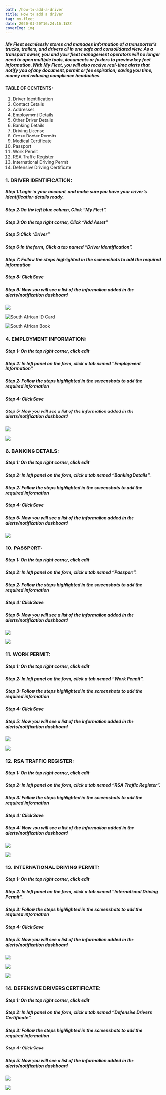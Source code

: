```yaml
---
path: /how-to-add-a-driver
title: How to add a driver
tag: my-fleet
date: 2020-03-20T16:24:16.152Z
coverImg: img
---
```

##### My Fleet seamlessly stores and manages information of a transporter’s trucks, trailers, and drivers all in one safe and consolidated view. As a transport owner, you and your fleet management operators will no longer need to open multiple tools, documents or folders to preview key feet information. With My Fleet, you will also receive real-time alerts that notify you of any document, permit or fee expiration; saving you time, money and reducing compliance headaches.

#### TABLE OF CONTENTS:

1. Driver Identification
2. Contact Details
3. Addresses
4. Employment Details
5. Other Driver Details
6. Banking Details
7. Driving License 
8. Cross Border Permits
9. Medical Certificate
10. Passport
11. Work Permit
12. RSA Traffic Register
13. International Driving Permit
14. Defensive Driving Certificate

### 1. DRIVER IDENTIFICATION:

##### Step 1:Login to your account, and make sure you have your driver’s identification details ready.

##### Step 2:On the left blue column, Click “My Fleet”.

##### Step 3:On the top right corner, Click “Add Asset”

##### Step 5:Click “Driver”

##### Step 6:In the form, Click a tab named “Driver Identification”.

##### Step 7: Follow the steps highlighted in the screenshots to add the required information

##### Step 8: Click Save

##### Step 9: Now you will see a list of the information added in the alerts/notification dashboard

![](/uploads/screenshot-2020-03-26-at-15.02.11.png)

![](/uploads/screenshot-2020-03-26-at-09.26.25.png "South African ID Card")

![](/uploads/screenshot-2020-03-26-at-09.26.16.png "South African Book")

### 4. EMPLOYMENT INFORMATION:

##### Step 1: On the top right corner, click edit

##### **Step 2:** In left panel on the form, click a tab named “Employment Information”.

##### Step 2: Follow the steps highlighted in the screenshots to add the required information

##### Step 4: Click Save

##### Step 5: Now you will see a list of the information added in the alerts/notification dashboard

![](/uploads/screenshot-2020-03-26-at-13.38.01.png)

![](/uploads/screenshot-2020-03-26-at-13.37.41.png)

### 6. BANKING DETAILS:

##### Step 1: On the top right corner, click edit

##### **Step 2:** In left panel on the form, click a tab named “Banking Details”.

##### Step 2: Follow the steps highlighted in the screenshots to add the required information

##### Step 4: Click Save

##### Step 5: Now you will see a list of the information added in the alerts/notification dashboard

![](/uploads/screenshot-2020-03-26-at-13.37.48.png)



### 10. PASSPORT:

##### Step 1: On the top right corner, click edit

##### **Step 2:** In left panel on the form, click a tab named “Passport”.

##### Step 2: Follow the steps highlighted in the screenshots to add the required information

##### Step 4: Click Save

##### Step 5: Now you will see a list of the information added in the alerts/notification dashboard

![](/uploads/screenshot-2020-03-26-at-13.34.39.png)

![](/uploads/screenshot-2020-03-26-at-13.34.26.png)

### 11. WORK PERMIT:

##### Step 1: On the top right corner, click edit

##### **Step 2:** In left panel on the form, click a tab named “Work Permit”.

##### Step 3: Follow the steps highlighted in the screenshots to add the required information

##### Step 4: Click Save

##### Step 5: Now you will see a list of the information added in the alerts/notification dashboard

![](/uploads/screenshot-2020-03-26-at-13.32.54.png)

![](/uploads/screenshot-2020-03-26-at-13.32.36.png)

### 12. RSA TRAFFIC REGISTER:

##### Step 1: On the top right corner, click edit

##### **Step 2:** In left panel on the form, click a tab named “RSA Traffic Register”.

##### Step 3: Follow the steps highlighted in the screenshots to add the required information

##### Step 4: Click Save

##### Step 4: Now you will see a list of the information added in the alerts/notification dashboard

![](/uploads/screenshot-2020-03-26-at-13.29.35.png)

![](/uploads/screenshot-2020-03-26-at-13.29.20.png)

### 13. INTERNATIONAL DRIVING PERMIT:

##### Step 1: On the top right corner, click edit

##### **Step 2:** In left panel on the form, click a tab named “International Driving Permit”.

##### Step 3: Follow the steps highlighted in the screenshots to add the required information

##### Step 4: Click Save

##### Step 5: Now you will see a list of the information added in the alerts/notification dashboard

![](/uploads/screenshot-2020-03-26-at-13.25.58.png)

![](/uploads/screenshot-2020-03-26-at-13.25.36.png)

![](/uploads/screenshot-2020-03-26-at-13.25.31.png)

### 14. DEFENSIVE DRIVERS CERTIFICATE:

##### Step 1: On the top right corner, click edit

##### **Step 2:** In left panel on the form, click a tab named “Defensive Drivers Certificate”.

##### Step 3: Follow the steps highlighted in the screenshots to add the required information

##### Step 4: Click Save

##### Step 5: Now you will see a list of the information added in the alerts/notification dashboard

![](/uploads/screenshot-2020-03-26-at-12.43.04.png)

![](/uploads/screenshot-2020-03-26-at-12.42.47.png)